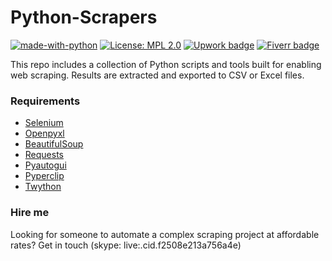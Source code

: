 # Python-Scrapers
[![made-with-python](https://img.shields.io/badge/Made%20with-Python-1f425f.svg)](https://www.python.org/) [![License: MPL 2.0](https://img.shields.io/badge/License-MPL%202.0-brightgreen.svg)](https://opensource.org/licenses/MPL-2.0) [![Upwork badge](https://img.shields.io/badge/HIRE_ME-Upwork-37A000.svg)](https://www.upwork.com/o/profiles/users/~01839791ddb1ede3fa/)  [![Fiverr badge](https://img.shields.io/badge/HIRE_ME-Fiverr-1dbf73.svg)](https://www.fiverr.com/kowshikanagaraj/)

This repo includes a collection of Python scripts and tools built for enabling web scraping. Results are extracted and exported to CSV or Excel files.


### Requirements
  - [Selenium](https://pypi.org/project/selenium/)
  - [Openpyxl](https://pypi.org/project/openpyxl/)
  - [BeautifulSoup](https://pypi.org/project/beautifulsoup4/)
  - [Requests](https://pypi.org/project/requests/)
  - [Pyautogui](https://pypi.org/project/PyAutoGUI/)
  - [Pyperclip](https://pypi.org/project/pyperclip/)
  - [Twython](https://pypi.org/project/twython/)


### Hire me
Looking for someone to automate a complex scraping project at affordable rates? Get in touch
(skype: live:.cid.f2508e213a756a4e)

